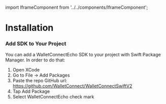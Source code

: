 import IframeComponent from '../../components/IframeComponent';


# Installation

### Add SDK to Your Project

You can add a WalletConnectEcho SDK to your project with Swift Package Manager. In order to do that:

1. Open XCode
2. Go to File -> Add Packages
3. Paste the repo GitHub url: https://github.com/WalletConnect/WalletConnectSwiftV2
4. Tap Add Package
5. Select WalletConnectEcho check mark

<IframeComponent />
